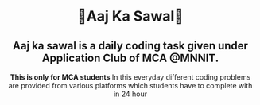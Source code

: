 <h1 align="center"> 💫Aaj Ka Sawal💫 </h1>
<h2 align="center"> Aaj ka sawal is a daily coding task given under <b>Application Club </b> of <b>MCA</b> @<b>MNNIT</b>.</h2>
<p align="center"> <b> This is only for MCA students</b> In this everyday different coding problems are provided from various platforms which students have to complete with in 24 hour  </p>
